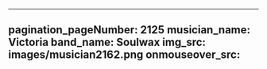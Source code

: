 ------
pagination_pageNumber: 2125
musician_name: Victoria
band_name: Soulwax
img_src: images/musician2162.png
onmouseover_src: 
------
